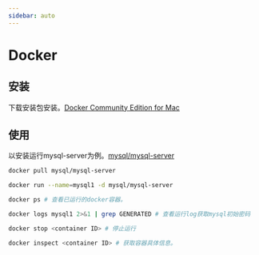 ```yaml
---
sidebar: auto
---
```


# Docker

## 安装

下载安装包安装。[Docker Community Edition for Mac](https://store.docker.com/editions/community/docker-ce-desktop-mac)

## 使用

以安装运行mysql-server为例。[mysql/mysql-server](https://store.docker.com/community/images/mysql/mysql-server)

```bash
docker pull mysql/mysql-server

docker run --name=mysql1 -d mysql/mysql-server

docker ps # 查看已运行的docker容器。

docker logs mysql1 2>&1 | grep GENERATED # 查看运行log获取mysql初始密码
```

```bash
docker stop <container ID> # 停止运行

docker inspect <container ID> # 获取容器具体信息。
```